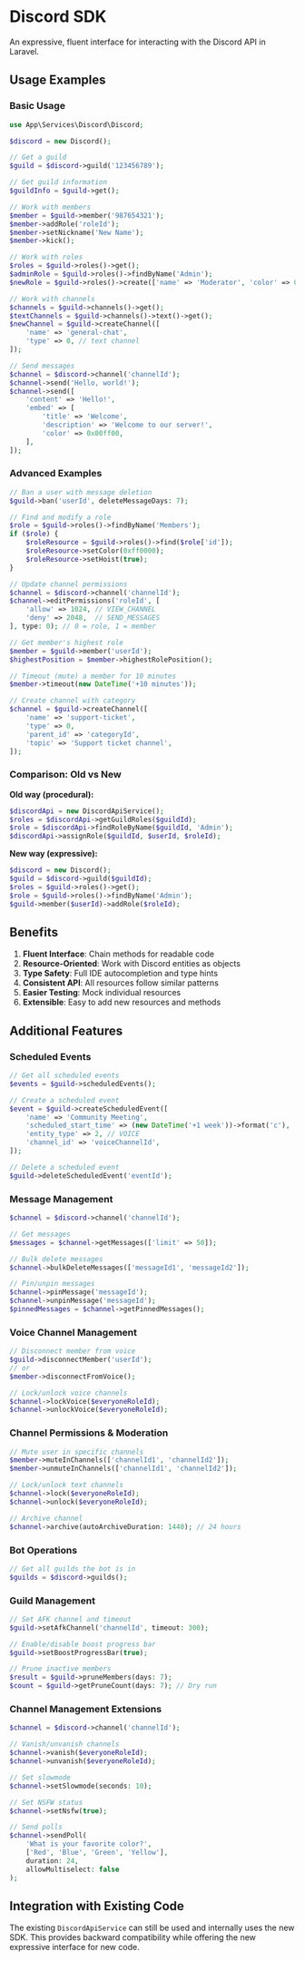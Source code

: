 # Discord SDK

An expressive, fluent interface for interacting with the Discord API in Laravel.

## Usage Examples

### Basic Usage

```php
use App\Services\Discord\Discord;

$discord = new Discord();

// Get a guild
$guild = $discord->guild('123456789');

// Get guild information
$guildInfo = $guild->get();

// Work with members
$member = $guild->member('987654321');
$member->addRole('roleId');
$member->setNickname('New Name');
$member->kick();

// Work with roles
$roles = $guild->roles()->get();
$adminRole = $guild->roles()->findByName('Admin');
$newRole = $guild->roles()->create(['name' => 'Moderator', 'color' => 0x00ff00]);

// Work with channels
$channels = $guild->channels()->get();
$textChannels = $guild->channels()->text()->get();
$newChannel = $guild->createChannel([
    'name' => 'general-chat',
    'type' => 0, // text channel
]);

// Send messages
$channel = $discord->channel('channelId');
$channel->send('Hello, world!');
$channel->send([
    'content' => 'Hello!',
    'embed' => [
        'title' => 'Welcome',
        'description' => 'Welcome to our server!',
        'color' => 0x00ff00,
    ],
]);
```

### Advanced Examples

```php
// Ban a user with message deletion
$guild->ban('userId', deleteMessageDays: 7);

// Find and modify a role
$role = $guild->roles()->findByName('Members');
if ($role) {
    $roleResource = $guild->roles()->find($role['id']);
    $roleResource->setColor(0xff0000);
    $roleResource->setHoist(true);
}

// Update channel permissions
$channel = $discord->channel('channelId');
$channel->editPermissions('roleId', [
    'allow' => 1024, // VIEW_CHANNEL
    'deny' => 2048,  // SEND_MESSAGES
], type: 0); // 0 = role, 1 = member

// Get member's highest role
$member = $guild->member('userId');
$highestPosition = $member->highestRolePosition();

// Timeout (mute) a member for 10 minutes
$member->timeout(new DateTime('+10 minutes'));

// Create channel with category
$channel = $guild->createChannel([
    'name' => 'support-ticket',
    'type' => 0,
    'parent_id' => 'categoryId',
    'topic' => 'Support ticket channel',
]);
```

### Comparison: Old vs New

**Old way (procedural):**
```php
$discordApi = new DiscordApiService();
$roles = $discordApi->getGuildRoles($guildId);
$role = $discordApi->findRoleByName($guildId, 'Admin');
$discordApi->assignRole($guildId, $userId, $roleId);
```

**New way (expressive):**
```php
$discord = new Discord();
$guild = $discord->guild($guildId);
$roles = $guild->roles()->get();
$role = $guild->roles()->findByName('Admin');
$guild->member($userId)->addRole($roleId);
```

## Benefits

1. **Fluent Interface**: Chain methods for readable code
2. **Resource-Oriented**: Work with Discord entities as objects
3. **Type Safety**: Full IDE autocompletion and type hints
4. **Consistent API**: All resources follow similar patterns
5. **Easier Testing**: Mock individual resources
6. **Extensible**: Easy to add new resources and methods

## Additional Features

### Scheduled Events
```php
// Get all scheduled events
$events = $guild->scheduledEvents();

// Create a scheduled event
$event = $guild->createScheduledEvent([
    'name' => 'Community Meeting',
    'scheduled_start_time' => (new DateTime('+1 week'))->format('c'),
    'entity_type' => 2, // VOICE
    'channel_id' => 'voiceChannelId',
]);

// Delete a scheduled event
$guild->deleteScheduledEvent('eventId');
```

### Message Management
```php
$channel = $discord->channel('channelId');

// Get messages
$messages = $channel->getMessages(['limit' => 50]);

// Bulk delete messages
$channel->bulkDeleteMessages(['messageId1', 'messageId2']);

// Pin/unpin messages
$channel->pinMessage('messageId');
$channel->unpinMessage('messageId');
$pinnedMessages = $channel->getPinnedMessages();
```

### Voice Channel Management
```php
// Disconnect member from voice
$guild->disconnectMember('userId');
// or
$member->disconnectFromVoice();

// Lock/unlock voice channels
$channel->lockVoice($everyoneRoleId);
$channel->unlockVoice($everyoneRoleId);
```

### Channel Permissions & Moderation
```php
// Mute user in specific channels
$member->muteInChannels(['channelId1', 'channelId2']);
$member->unmuteInChannels(['channelId1', 'channelId2']);

// Lock/unlock text channels
$channel->lock($everyoneRoleId);
$channel->unlock($everyoneRoleId);

// Archive channel
$channel->archive(autoArchiveDuration: 1440); // 24 hours
```

### Bot Operations
```php
// Get all guilds the bot is in
$guilds = $discord->guilds();
```

### Guild Management
```php
// Set AFK channel and timeout
$guild->setAfkChannel('channelId', timeout: 300);

// Enable/disable boost progress bar
$guild->setBoostProgressBar(true);

// Prune inactive members
$result = $guild->pruneMembers(days: 7);
$count = $guild->getPruneCount(days: 7); // Dry run
```

### Channel Management Extensions
```php
$channel = $discord->channel('channelId');

// Vanish/unvanish channels
$channel->vanish($everyoneRoleId);
$channel->unvanish($everyoneRoleId);

// Set slowmode
$channel->setSlowmode(seconds: 10);

// Set NSFW status
$channel->setNsfw(true);

// Send polls
$channel->sendPoll(
    'What is your favorite color?',
    ['Red', 'Blue', 'Green', 'Yellow'],
    duration: 24,
    allowMultiselect: false
);
```

## Integration with Existing Code

The existing `DiscordApiService` can still be used and internally uses the new SDK. This provides backward compatibility while offering the new expressive interface for new code.